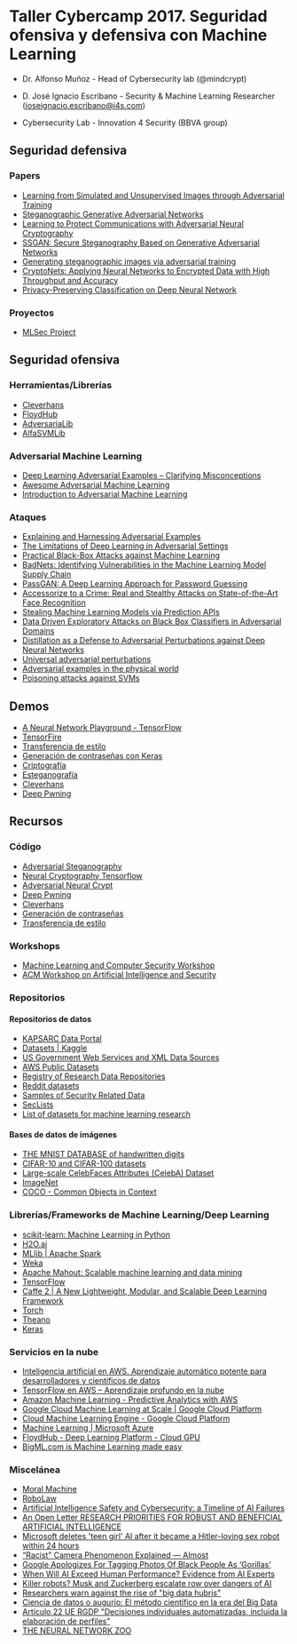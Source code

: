# Taller Cybercamp 2017. Seguridad ofensiva y defensiva con Machine Learning
* Dr. Alfonso Muñoz - Head of Cybersecurity lab (@mindcrypt)

* D. José Ignacio Escribano - Security & Machine Learning Researcher (joseignacio.escribano@i4s.com)

* Cybersecurity Lab - Innovation 4 Security (BBVA group)
## Seguridad defensiva

### Papers
* [Learning from Simulated and Unsupervised Images through Adversarial Training](https://arxiv.org/pdf/1612.07828v1.pdf)
* [Steganographic Generative Adversarial Networks](https://arxiv.org/pdf/1703.05502.pdf)
* [Learning to Protect Communications with Adversarial Neural Cryptography](https://arxiv.org/pdf/1610.06918.pdf)
* [SSGAN: Secure Steganography Based on Generative Adversarial Networks](https://arxiv.org/abs/1707.01613)
* [Generating steganographic images via adversarial training](http://www.homepages.ucl.ac.uk/~ucabaye/papers/stegpaper.pdf)
* [CryptoNets: Applying Neural Networks to Encrypted Data with High Throughput and Accuracy](http://proceedings.mlr.press/v48/gilad-bachrach16.pdf)
* [Privacy-Preserving Classification on
Deep Neural Network](https://eprint.iacr.org/2017/035.pdf)

### Proyectos
* [MLSec Project](https://www.mlsecproject.org)

## Seguridad ofensiva

### Herramientas/Librerías
* [Cleverhans](https://github.com/tensorflow/cleverhans)
* [FloydHub](https://www.floydhub.com)
* [AdversariaLib](https://pralab.diee.unica.it/en/AdversariaLib)
* [AlfaSVMLib](http://pralab.diee.unica.it/en/ALFASVMLib)

### Adversarial Machine Learning
* [Deep Learning Adversarial Examples – Clarifying Misconceptions](https://www.kdnuggets.com/2015/07/deep-learning-adversarial-examples-misconceptions.html)
* [Awesome Adversarial Machine Learning](https://github.com/yenchenlin/awesome-adversarial-machine-learning)
* [Introduction to Adversarial Machine Learning](https://mascherari.press/introduction-to-adversarial-machine-learning)

### Ataques
* [Explaining and Harnessing Adversarial Examples](https://arxiv.org/pdf/1412.6572.pdf)
* [The Limitations of Deep Learning in Adversarial Settings](https://arxiv.org/pdf/1511.07528.pdf)
* [Practical Black-Box Attacks against Machine Learning](https://arxiv.org/pdf/1602.02697.pdf)
* [BadNets: Identifying Vulnerabilities in the Machine Learning Model Supply Chain](https://arxiv.org/pdf/1708.06733.pdf)
* [PassGAN: A Deep Learning Approach
for Password Guessing](https://arxiv.org/pdf/1709.00440.pdf)
* [Accessorize to a Crime: Real and Stealthy Attacks on State-of-the-Art Face Recognition](https://www.cs.cmu.edu/~sbhagava/papers/face-rec-ccs16.pdf)
* [Stealing Machine Learning Models via Prediction APIs](https://arxiv.org/abs/1609.02943)
* [Data Driven Exploratory Attacks on Black Box Classifiers in Adversarial
Domains](https://arxiv.org/pdf/1703.07909.pdf)
* [Distillation as a Defense to Adversarial Perturbations against Deep Neural Networks](https://arxiv.org/abs/1511.04508)
* [Universal adversarial perturbations](https://arxiv.org/abs/1610.08401)
* [Adversarial examples in the physical world](https://arxiv.org/pdf/1607.02533.pdf)
* [Poisoning attacks against SVMs](http://pralab.diee.unica.it/en/BattistaBiggio/Code)

## Demos
* [A Neural Network Playground - TensorFlow](http://playground.tensorflow.org)
* [TensorFire](https://tenso.rs)
* [Transferencia de estilo](https://github.com/jiep/cybercamp2017/tree/master/transferencia_de_estilo)
* [Generación de contraseñas con Keras](https://github.com/jiep/cybercamp2017/tree/master/contrase%C3%B1as_keras)
* [Criptografía](https://github.com/jiep/cybercamp2017/tree/master/criptografia)
* [Esteganografía](https://github.com/jiep/cybercamp2017/tree/master/esteganografia)
* [Cleverhans](https://github.com/jiep/cybercamp2017/tree/master/cleverhans)
* [Deep Pwning](https://github.com/jiep/cybercamp2017/tree/master/deep_pwning)

## Recursos

### Código
* [Adversarial Steganography](https://github.com/dvolkhonskiy/adversarial-steganography)
* [Neural Cryptography Tensorflow](https://github.com/ankeshanand/neural-cryptography-tensorflow)
* [Adversarial Neural Crypt](https://github.com/nlml/adversarial-neural-crypt)
* [Deep Pwning](https://github.com/cchio/deep-pwning)
* [Cleverhans](https://github.com/tensorflow/cleverhans)
* [Generación de contraseñas](https://github.com/fchollet/keras/blob/master/examples/lstm_text_generation.py)
* [Transferencia de estilo](https://github.com/lengstrom/fast-style-transfer)


### Workshops

* [Machine Learning and Computer Security Workshop](https://machine-learning-and-security.github.io)
* [ACM Workshop on Artificial Intelligence and Security](http://www.ai-sec.net/AISec2017/index.html)

### Repositorios

#### Repositorios de datos
* [KAPSARC Data Portal](https://datasource.kapsarc.org/pages/home)
* [Datasets | Kaggle](https://www.kaggle.com/datasets)
* [US Government Web Services and XML Data Sources](http://usgovxml.com)
* [AWS Public Datasets](https://aws.amazon.com/es/datasets)
* [Registry of Research Data Repositories](https://www.re3data.org)
* [Reddit datasets](https://www.reddit.com/r/datasets)
* [Samples of Security Related Data](http://www.secrepo.com)
* [SecLists](https://github.com/danielmiessler/SecLists)
* [List of datasets for machine learning research](https://en.wikipedia.org/wiki/List_of_datasets_for_machine_learning_research)

#### Bases de datos de imágenes
* [THE MNIST DATABASE of handwritten digits](http://yann.lecun.com/exdb/mnist)
* [CIFAR-10 and CIFAR-100 datasets](https://www.cs.toronto.edu/~kriz/cifar.html)
* [Large-scale CelebFaces Attributes (CelebA) Dataset](http://mmlab.ie.cuhk.edu.hk/projects/CelebA.html)
* [ImageNet](http://www.image-net.org)
* [COCO - Common Objects in Context](http://cocodataset.org)

### Librerías/Frameworks de Machine Learning/Deep Learning
* [scikit-learn: Machine Learning in Python](http://scikit-learn.org/stable)
* [H2O.ai](https://www.h2o.ai)
* [MLlib | Apache Spark](https://spark.apache.org/mllib)
* [Weka](https://www.cs.waikato.ac.nz/ml/weka)
* [Apache Mahout: Scalable machine learning and data mining](mahout.apache.org)
* [TensorFlow](https://www.tensorflow.org)
* [Caffe 2 | A New Lightweight, Modular, and Scalable Deep Learning Framework](https://caffe2.ai)
* [Torch](http://torch.ch)
* [Theano](http://deeplearning.net/software/theano)
* [Keras](https://keras.io)

### Servicios en la nube
* [Inteligencia artificial en AWS. Aprendizaje automático potente para desarrolladores y científicos de datos](https://aws.amazon.com/es/amazon-ai)
* [TensorFlow en AWS – Aprendizaje profundo en la nube](https://aws.amazon.com/es/tensorflow)
* [Amazon Machine Learning - Predictive Analytics with AWS](https://aws.amazon.com/aml)
* [Google Cloud Machine Learning at Scale | Google Cloud Platform](https://cloud.google.com/products/machine-learning)
* [Cloud Machine Learning Engine - Google Cloud Platform](https://cloud.google.com/ml-engine)
* [Machine Learning | Microsoft Azure](https://azure.microsoft.com/es-es/services/machine-learning-studio)
* [FloydHub - Deep Learning Platform - Cloud GPU](https://www.floydhub.com)
* [BigML.com is Machine Learning made easy](https://bigml.com)

### Miscelánea
* [Moral Machine](moralmachine.mit.edu)
* [RoboLaw](http://www.robolaw.eu)
* [Artificial Intelligence Safety and Cybersecurity: a Timeline of AI Failures](https://arxiv.org/ftp/arxiv/papers/1610/1610.07997.pdf)
* [An Open Letter RESEARCH PRIORITIES FOR ROBUST AND BENEFICIAL ARTIFICIAL INTELLIGENCE](https://futureoflife.org/ai-open-letter)
* [Microsoft deletes 'teen girl' AI after it became a Hitler-loving sex robot within 24 hours](http://www.telegraph.co.uk/technology/2016/03/24/microsofts-teen-girl-ai-turns-into-a-hitler-loving-sex-robot-wit/)
* [“Racist” Camera Phenomenon Explained — Almost](https://petapixel.com/2010/01/22/racist-camera-phenomenon-explained-almost)
* [Google Apologizes For Tagging Photos Of Black People As ‘Gorillas’](http://www.huffingtonpost.com/2015/07/02/google-black-people-goril_n_7717008.html)
* [When Will AI Exceed Human Performance? Evidence from AI Experts](https://www.fhi.ox.ac.uk/will-ai-exceed-human-performance-evidence-ai-experts)
* [Killer robots? Musk and Zuckerberg escalate row over dangers of AI](https://www.theguardian.com/technology/2017/jul/25/elon-musk-mark-zuckerberg-artificial-intelligence-facebook-tesla)
* [Researchers warn against the rise of "big data hubris"](https://arstechnica.com/science/2014/03/researchers-warn-against-the-rise-of-big-data-hubris)
* [Ciencia de datos o augurio: El método científico en la era del Big Data](https://www.youtube.com/watch?v=gjGjiwlDWW8)
* [Artículo 22 UE RGDP "Decisiones individuales automatizadas, incluida la elaboración de perfiles"](https://www.privacy-regulation.eu/es/22.htm)
* [THE NEURAL NETWORK ZOO](http://www.asimovinstitute.org/neural-network-zoo)
